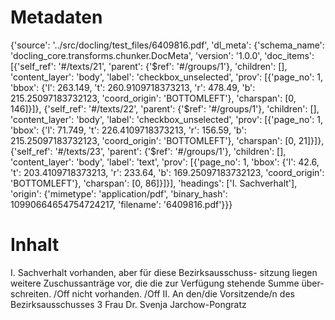 # Metadaten
{'source': '../src/docling/test_files/6409816.pdf', 'dl_meta': {'schema_name': 'docling_core.transforms.chunker.DocMeta', 'version': '1.0.0', 'doc_items': [{'self_ref': '#/texts/21', 'parent': {'$ref': '#/groups/1'}, 'children': [], 'content_layer': 'body', 'label': 'checkbox_unselected', 'prov': [{'page_no': 1, 'bbox': {'l': 263.149, 't': 260.9109718373213, 'r': 478.49, 'b': 215.25097183732123, 'coord_origin': 'BOTTOMLEFT'}, 'charspan': [0, 146]}]}, {'self_ref': '#/texts/22', 'parent': {'$ref': '#/groups/1'}, 'children': [], 'content_layer': 'body', 'label': 'checkbox_unselected', 'prov': [{'page_no': 1, 'bbox': {'l': 71.749, 't': 226.4109718373213, 'r': 156.59, 'b': 215.25097183732123, 'coord_origin': 'BOTTOMLEFT'}, 'charspan': [0, 21]}]}, {'self_ref': '#/texts/23', 'parent': {'$ref': '#/groups/1'}, 'children': [], 'content_layer': 'body', 'label': 'text', 'prov': [{'page_no': 1, 'bbox': {'l': 42.6, 't': 203.4109718373213, 'r': 233.64, 'b': 169.25097183732123, 'coord_origin': 'BOTTOMLEFT'}, 'charspan': [0, 86]}]}], 'headings': ['I. Sachverhalt'], 'origin': {'mimetype': 'application/pdf', 'binary_hash': 10990664654754724217, 'filename': '6409816.pdf'}}}

# Inhalt
I. Sachverhalt
vorhanden, aber für diese Bezirksausschuss- sitzung liegen weitere Zuschussanträge vor, die die zur Verfügung stehende Summe über- schreiten. /Off
nicht vorhanden. /Off
II. An den/die Vorsitzende/n des Bezirksausschusses 3 Frau Dr. Svenja Jarchow-Pongratz